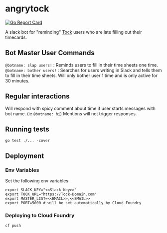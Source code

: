 # angrytock
[![Go Report Card](http://goreportcard.com/badge/18F/angrytock)](http://goreportcard.com/report/18F/angrytock)

A slack bot for "reminding" [Tock](https://github.com/18F/tock) users who are late filling out their timecards.

## Bot Master User Commands
`@botname: slap users!` : Reminds users to fill in their time sheets one time.
`@botname: bother users!` : Searches for users writing in Slack and tells them to fill in their time sheets. Will only bother user 1 time and is only active for 30 minutes.

## Regular interactions
Will respond with spicy comment about time if user starts messages with bot name. (ie `@botname: hi`) Mentions will not trigger responses.

## Running tests
`go test ./... -cover `

## Deployment

### Env Variables
Set the following env variables
```
export SLACK_KEY="<<Slack Key>>"
export TOCK_URL="https://Tock-Domain.com"
export MASTER_LIST=<<EMAIL>>,<<EMAIL>>
export PORT=5000 # will be set automatically by Cloud Foundry
```

### Deploying to Cloud Foundry
`cf push`
